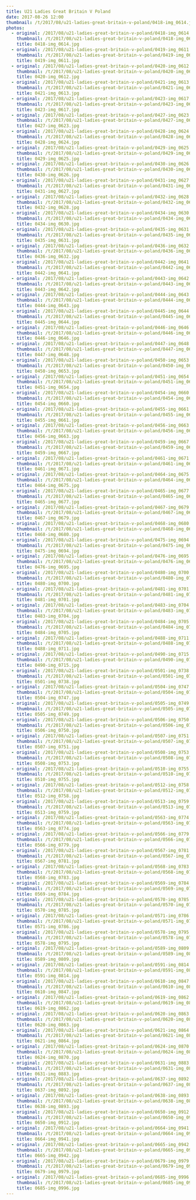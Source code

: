```yaml
---
title: U21 Ladies Great Britain V Poland
date: 2017-08-26 12:00
thumbnail: /t/2017/08/u21-ladies-great-britain-v-poland/0418-img_0614.jpg
photos:
  - original: /2017/08/u21-ladies-great-britain-v-poland/0418-img_0614.jpg
    thumbnail: /t/2017/08/u21-ladies-great-britain-v-poland/0418-img_0614.jpg
    title: 0418-img_0614.jpg
  - original: /2017/08/u21-ladies-great-britain-v-poland/0419-img_0611.jpg
    thumbnail: /t/2017/08/u21-ladies-great-britain-v-poland/0419-img_0611.jpg
    title: 0419-img_0611.jpg
  - original: /2017/08/u21-ladies-great-britain-v-poland/0420-img_0612.jpg
    thumbnail: /t/2017/08/u21-ladies-great-britain-v-poland/0420-img_0612.jpg
    title: 0420-img_0612.jpg
  - original: /2017/08/u21-ladies-great-britain-v-poland/0421-img_0613.jpg
    thumbnail: /t/2017/08/u21-ladies-great-britain-v-poland/0421-img_0613.jpg
    title: 0421-img_0613.jpg
  - original: /2017/08/u21-ladies-great-britain-v-poland/0423-img_0617.jpg
    thumbnail: /t/2017/08/u21-ladies-great-britain-v-poland/0423-img_0617.jpg
    title: 0423-img_0617.jpg
  - original: /2017/08/u21-ladies-great-britain-v-poland/0427-img_0623.jpg
    thumbnail: /t/2017/08/u21-ladies-great-britain-v-poland/0427-img_0623.jpg
    title: 0427-img_0623.jpg
  - original: /2017/08/u21-ladies-great-britain-v-poland/0428-img_0624.jpg
    thumbnail: /t/2017/08/u21-ladies-great-britain-v-poland/0428-img_0624.jpg
    title: 0428-img_0624.jpg
  - original: /2017/08/u21-ladies-great-britain-v-poland/0429-img_0625.jpg
    thumbnail: /t/2017/08/u21-ladies-great-britain-v-poland/0429-img_0625.jpg
    title: 0429-img_0625.jpg
  - original: /2017/08/u21-ladies-great-britain-v-poland/0430-img_0626.jpg
    thumbnail: /t/2017/08/u21-ladies-great-britain-v-poland/0430-img_0626.jpg
    title: 0430-img_0626.jpg
  - original: /2017/08/u21-ladies-great-britain-v-poland/0431-img_0627.jpg
    thumbnail: /t/2017/08/u21-ladies-great-britain-v-poland/0431-img_0627.jpg
    title: 0431-img_0627.jpg
  - original: /2017/08/u21-ladies-great-britain-v-poland/0432-img_0628.jpg
    thumbnail: /t/2017/08/u21-ladies-great-britain-v-poland/0432-img_0628.jpg
    title: 0432-img_0628.jpg
  - original: /2017/08/u21-ladies-great-britain-v-poland/0434-img_0630.jpg
    thumbnail: /t/2017/08/u21-ladies-great-britain-v-poland/0434-img_0630.jpg
    title: 0434-img_0630.jpg
  - original: /2017/08/u21-ladies-great-britain-v-poland/0435-img_0631.jpg
    thumbnail: /t/2017/08/u21-ladies-great-britain-v-poland/0435-img_0631.jpg
    title: 0435-img_0631.jpg
  - original: /2017/08/u21-ladies-great-britain-v-poland/0436-img_0632.jpg
    thumbnail: /t/2017/08/u21-ladies-great-britain-v-poland/0436-img_0632.jpg
    title: 0436-img_0632.jpg
  - original: /2017/08/u21-ladies-great-britain-v-poland/0442-img_0641.jpg
    thumbnail: /t/2017/08/u21-ladies-great-britain-v-poland/0442-img_0641.jpg
    title: 0442-img_0641.jpg
  - original: /2017/08/u21-ladies-great-britain-v-poland/0443-img_0642.jpg
    thumbnail: /t/2017/08/u21-ladies-great-britain-v-poland/0443-img_0642.jpg
    title: 0443-img_0642.jpg
  - original: /2017/08/u21-ladies-great-britain-v-poland/0444-img_0643.jpg
    thumbnail: /t/2017/08/u21-ladies-great-britain-v-poland/0444-img_0643.jpg
    title: 0444-img_0643.jpg
  - original: /2017/08/u21-ladies-great-britain-v-poland/0445-img_0644.jpg
    thumbnail: /t/2017/08/u21-ladies-great-britain-v-poland/0445-img_0644.jpg
    title: 0445-img_0644.jpg
  - original: /2017/08/u21-ladies-great-britain-v-poland/0446-img_0646.jpg
    thumbnail: /t/2017/08/u21-ladies-great-britain-v-poland/0446-img_0646.jpg
    title: 0446-img_0646.jpg
  - original: /2017/08/u21-ladies-great-britain-v-poland/0447-img_0648.jpg
    thumbnail: /t/2017/08/u21-ladies-great-britain-v-poland/0447-img_0648.jpg
    title: 0447-img_0648.jpg
  - original: /2017/08/u21-ladies-great-britain-v-poland/0450-img_0653.jpg
    thumbnail: /t/2017/08/u21-ladies-great-britain-v-poland/0450-img_0653.jpg
    title: 0450-img_0653.jpg
  - original: /2017/08/u21-ladies-great-britain-v-poland/0451-img_0654.jpg
    thumbnail: /t/2017/08/u21-ladies-great-britain-v-poland/0451-img_0654.jpg
    title: 0451-img_0654.jpg
  - original: /2017/08/u21-ladies-great-britain-v-poland/0454-img_0660.jpg
    thumbnail: /t/2017/08/u21-ladies-great-britain-v-poland/0454-img_0660.jpg
    title: 0454-img_0660.jpg
  - original: /2017/08/u21-ladies-great-britain-v-poland/0455-img_0661.jpg
    thumbnail: /t/2017/08/u21-ladies-great-britain-v-poland/0455-img_0661.jpg
    title: 0455-img_0661.jpg
  - original: /2017/08/u21-ladies-great-britain-v-poland/0456-img_0663.jpg
    thumbnail: /t/2017/08/u21-ladies-great-britain-v-poland/0456-img_0663.jpg
    title: 0456-img_0663.jpg
  - original: /2017/08/u21-ladies-great-britain-v-poland/0459-img_0667.jpg
    thumbnail: /t/2017/08/u21-ladies-great-britain-v-poland/0459-img_0667.jpg
    title: 0459-img_0667.jpg
  - original: /2017/08/u21-ladies-great-britain-v-poland/0461-img_0671.jpg
    thumbnail: /t/2017/08/u21-ladies-great-britain-v-poland/0461-img_0671.jpg
    title: 0461-img_0671.jpg
  - original: /2017/08/u21-ladies-great-britain-v-poland/0464-img_0675.jpg
    thumbnail: /t/2017/08/u21-ladies-great-britain-v-poland/0464-img_0675.jpg
    title: 0464-img_0675.jpg
  - original: /2017/08/u21-ladies-great-britain-v-poland/0465-img_0677.jpg
    thumbnail: /t/2017/08/u21-ladies-great-britain-v-poland/0465-img_0677.jpg
    title: 0465-img_0677.jpg
  - original: /2017/08/u21-ladies-great-britain-v-poland/0467-img_0679.jpg
    thumbnail: /t/2017/08/u21-ladies-great-britain-v-poland/0467-img_0679.jpg
    title: 0467-img_0679.jpg
  - original: /2017/08/u21-ladies-great-britain-v-poland/0468-img_0680.jpg
    thumbnail: /t/2017/08/u21-ladies-great-britain-v-poland/0468-img_0680.jpg
    title: 0468-img_0680.jpg
  - original: /2017/08/u21-ladies-great-britain-v-poland/0475-img_0694.jpg
    thumbnail: /t/2017/08/u21-ladies-great-britain-v-poland/0475-img_0694.jpg
    title: 0475-img_0694.jpg
  - original: /2017/08/u21-ladies-great-britain-v-poland/0476-img_0695.jpg
    thumbnail: /t/2017/08/u21-ladies-great-britain-v-poland/0476-img_0695.jpg
    title: 0476-img_0695.jpg
  - original: /2017/08/u21-ladies-great-britain-v-poland/0480-img_0700.jpg
    thumbnail: /t/2017/08/u21-ladies-great-britain-v-poland/0480-img_0700.jpg
    title: 0480-img_0700.jpg
  - original: /2017/08/u21-ladies-great-britain-v-poland/0481-img_0701.jpg
    thumbnail: /t/2017/08/u21-ladies-great-britain-v-poland/0481-img_0701.jpg
    title: 0481-img_0701.jpg
  - original: /2017/08/u21-ladies-great-britain-v-poland/0483-img_0704.jpg
    thumbnail: /t/2017/08/u21-ladies-great-britain-v-poland/0483-img_0704.jpg
    title: 0483-img_0704.jpg
  - original: /2017/08/u21-ladies-great-britain-v-poland/0484-img_0705.jpg
    thumbnail: /t/2017/08/u21-ladies-great-britain-v-poland/0484-img_0705.jpg
    title: 0484-img_0705.jpg
  - original: /2017/08/u21-ladies-great-britain-v-poland/0488-img_0711.jpg
    thumbnail: /t/2017/08/u21-ladies-great-britain-v-poland/0488-img_0711.jpg
    title: 0488-img_0711.jpg
  - original: /2017/08/u21-ladies-great-britain-v-poland/0490-img_0715.jpg
    thumbnail: /t/2017/08/u21-ladies-great-britain-v-poland/0490-img_0715.jpg
    title: 0490-img_0715.jpg
  - original: /2017/08/u21-ladies-great-britain-v-poland/0501-img_0738.jpg
    thumbnail: /t/2017/08/u21-ladies-great-britain-v-poland/0501-img_0738.jpg
    title: 0501-img_0738.jpg
  - original: /2017/08/u21-ladies-great-britain-v-poland/0504-img_0747.jpg
    thumbnail: /t/2017/08/u21-ladies-great-britain-v-poland/0504-img_0747.jpg
    title: 0504-img_0747.jpg
  - original: /2017/08/u21-ladies-great-britain-v-poland/0505-img_0749.jpg
    thumbnail: /t/2017/08/u21-ladies-great-britain-v-poland/0505-img_0749.jpg
    title: 0505-img_0749.jpg
  - original: /2017/08/u21-ladies-great-britain-v-poland/0506-img_0750.jpg
    thumbnail: /t/2017/08/u21-ladies-great-britain-v-poland/0506-img_0750.jpg
    title: 0506-img_0750.jpg
  - original: /2017/08/u21-ladies-great-britain-v-poland/0507-img_0751.jpg
    thumbnail: /t/2017/08/u21-ladies-great-britain-v-poland/0507-img_0751.jpg
    title: 0507-img_0751.jpg
  - original: /2017/08/u21-ladies-great-britain-v-poland/0508-img_0753.jpg
    thumbnail: /t/2017/08/u21-ladies-great-britain-v-poland/0508-img_0753.jpg
    title: 0508-img_0753.jpg
  - original: /2017/08/u21-ladies-great-britain-v-poland/0510-img_0755.jpg
    thumbnail: /t/2017/08/u21-ladies-great-britain-v-poland/0510-img_0755.jpg
    title: 0510-img_0755.jpg
  - original: /2017/08/u21-ladies-great-britain-v-poland/0512-img_0758.jpg
    thumbnail: /t/2017/08/u21-ladies-great-britain-v-poland/0512-img_0758.jpg
    title: 0512-img_0758.jpg
  - original: /2017/08/u21-ladies-great-britain-v-poland/0513-img_0759.jpg
    thumbnail: /t/2017/08/u21-ladies-great-britain-v-poland/0513-img_0759.jpg
    title: 0513-img_0759.jpg
  - original: /2017/08/u21-ladies-great-britain-v-poland/0563-img_0774.jpg
    thumbnail: /t/2017/08/u21-ladies-great-britain-v-poland/0563-img_0774.jpg
    title: 0563-img_0774.jpg
  - original: /2017/08/u21-ladies-great-britain-v-poland/0566-img_0779.jpg
    thumbnail: /t/2017/08/u21-ladies-great-britain-v-poland/0566-img_0779.jpg
    title: 0566-img_0779.jpg
  - original: /2017/08/u21-ladies-great-britain-v-poland/0567-img_0781.jpg
    thumbnail: /t/2017/08/u21-ladies-great-britain-v-poland/0567-img_0781.jpg
    title: 0567-img_0781.jpg
  - original: /2017/08/u21-ladies-great-britain-v-poland/0568-img_0783.jpg
    thumbnail: /t/2017/08/u21-ladies-great-britain-v-poland/0568-img_0783.jpg
    title: 0568-img_0783.jpg
  - original: /2017/08/u21-ladies-great-britain-v-poland/0569-img_0784.jpg
    thumbnail: /t/2017/08/u21-ladies-great-britain-v-poland/0569-img_0784.jpg
    title: 0569-img_0784.jpg
  - original: /2017/08/u21-ladies-great-britain-v-poland/0570-img_0785.jpg
    thumbnail: /t/2017/08/u21-ladies-great-britain-v-poland/0570-img_0785.jpg
    title: 0570-img_0785.jpg
  - original: /2017/08/u21-ladies-great-britain-v-poland/0571-img_0786.jpg
    thumbnail: /t/2017/08/u21-ladies-great-britain-v-poland/0571-img_0786.jpg
    title: 0571-img_0786.jpg
  - original: /2017/08/u21-ladies-great-britain-v-poland/0578-img_0795.jpg
    thumbnail: /t/2017/08/u21-ladies-great-britain-v-poland/0578-img_0795.jpg
    title: 0578-img_0795.jpg
  - original: /2017/08/u21-ladies-great-britain-v-poland/0589-img_0809.jpg
    thumbnail: /t/2017/08/u21-ladies-great-britain-v-poland/0589-img_0809.jpg
    title: 0589-img_0809.jpg
  - original: /2017/08/u21-ladies-great-britain-v-poland/0591-img_0814.jpg
    thumbnail: /t/2017/08/u21-ladies-great-britain-v-poland/0591-img_0814.jpg
    title: 0591-img_0814.jpg
  - original: /2017/08/u21-ladies-great-britain-v-poland/0610-img_0847.jpg
    thumbnail: /t/2017/08/u21-ladies-great-britain-v-poland/0610-img_0847.jpg
    title: 0610-img_0847.jpg
  - original: /2017/08/u21-ladies-great-britain-v-poland/0619-img_0862.jpg
    thumbnail: /t/2017/08/u21-ladies-great-britain-v-poland/0619-img_0862.jpg
    title: 0619-img_0862.jpg
  - original: /2017/08/u21-ladies-great-britain-v-poland/0620-img_0863.jpg
    thumbnail: /t/2017/08/u21-ladies-great-britain-v-poland/0620-img_0863.jpg
    title: 0620-img_0863.jpg
  - original: /2017/08/u21-ladies-great-britain-v-poland/0621-img_0864.jpg
    thumbnail: /t/2017/08/u21-ladies-great-britain-v-poland/0621-img_0864.jpg
    title: 0621-img_0864.jpg
  - original: /2017/08/u21-ladies-great-britain-v-poland/0624-img_0870.jpg
    thumbnail: /t/2017/08/u21-ladies-great-britain-v-poland/0624-img_0870.jpg
    title: 0624-img_0870.jpg
  - original: /2017/08/u21-ladies-great-britain-v-poland/0631-img_0883.jpg
    thumbnail: /t/2017/08/u21-ladies-great-britain-v-poland/0631-img_0883.jpg
    title: 0631-img_0883.jpg
  - original: /2017/08/u21-ladies-great-britain-v-poland/0637-img_0892.jpg
    thumbnail: /t/2017/08/u21-ladies-great-britain-v-poland/0637-img_0892.jpg
    title: 0637-img_0892.jpg
  - original: /2017/08/u21-ladies-great-britain-v-poland/0638-img_0893.jpg
    thumbnail: /t/2017/08/u21-ladies-great-britain-v-poland/0638-img_0893.jpg
    title: 0638-img_0893.jpg
  - original: /2017/08/u21-ladies-great-britain-v-poland/0650-img_0912.jpg
    thumbnail: /t/2017/08/u21-ladies-great-britain-v-poland/0650-img_0912.jpg
    title: 0650-img_0912.jpg
  - original: /2017/08/u21-ladies-great-britain-v-poland/0664-img_0941.jpg
    thumbnail: /t/2017/08/u21-ladies-great-britain-v-poland/0664-img_0941.jpg
    title: 0664-img_0941.jpg
  - original: /2017/08/u21-ladies-great-britain-v-poland/0665-img_0942.jpg
    thumbnail: /t/2017/08/u21-ladies-great-britain-v-poland/0665-img_0942.jpg
    title: 0665-img_0942.jpg
  - original: /2017/08/u21-ladies-great-britain-v-poland/0679-img_0979.jpg
    thumbnail: /t/2017/08/u21-ladies-great-britain-v-poland/0679-img_0979.jpg
    title: 0679-img_0979.jpg
  - original: /2017/08/u21-ladies-great-britain-v-poland/0685-img_0996.jpg
    thumbnail: /t/2017/08/u21-ladies-great-britain-v-poland/0685-img_0996.jpg
    title: 0685-img_0996.jpg
---
```

